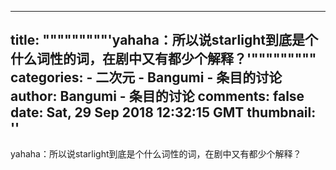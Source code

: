 
---
title: """""""""'yahaha：所以说starlight到底是个什么词性的词，在剧中又有都少个解释？'"""""""""
categories: 
    - 二次元
    - Bangumi - 条目的讨论
author: Bangumi - 条目的讨论
comments: false
date: Sat, 29 Sep 2018 12:32:15 GMT
thumbnail: ''
---

<div>   
yahaha：所以说starlight到底是个什么词性的词，在剧中又有都少个解释？  
</div>
            